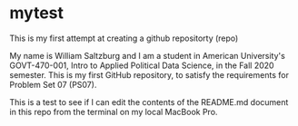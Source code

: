 # mytest
This is my first attempt at creating a github repositorty (repo)

My name is William Saltzburg and I am a student in American University's GOVT-470-001, Intro to Applied Political Data Science, in the Fall 2020 semester. This is my first GitHub repository, to satisfy the requirements for Problem Set 07 (PS07).

This is a test to see if I can edit the contents of the README.md document in this repo from the terminal on my local MacBook Pro.
